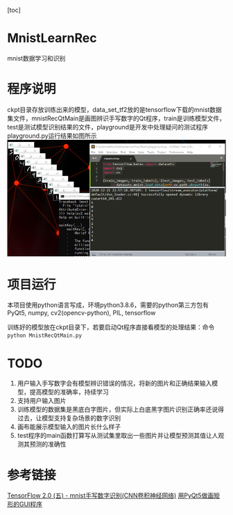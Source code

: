 [toc]

# MnistLearnRec
mnist数据学习和识别

# 程序说明
ckpt目录存放训练出来的模型，data_set_tf2放的是tensorflow下载的mnist数据集文件，mnistRecQtMain是画图辨识手写数字的Qt程序，train是训练模型文件，test是测试模型识别结果的文件，playground是开发中处理疑问的测试程序
playground.py运行结果如图所示
![](img/playgroundResult.png)

# 项目运行
本项目使用python语言写成，环境python3.8.6，需要的python第三方包有PyQt5, numpy, cv2(opencv-python), PIL, tensorflow

训练好的模型放在ckpt目录下，若要启动Qt程序直接看模型的处理结果：命令```python MnistRecQtMain.py```

# TODO
1. 用户输入手写数字会有模型辨识错误的情况，将新的图片和正确结果输入模型，提高模型的准确率，持续学习
2. 支持用户输入图片
3. 训练模型的数据集是黑底白字图片，但实际上白底黑字图片识别正确率还说得过去，让模型支持复杂场景的数字识别
4. 画布能展示模型输入的图片长什么样子
5. test程序的main函数打算写从测试集里取出一些图片并让模型预测其值让人观测其预测的准确性

# 参考链接
[TensorFlow 2.0 (五) - mnist手写数字识别(CNN卷积神经网络)](https://geektutu.com/post/tensorflow2-mnist-cnn.html)
[用PyQt5做画矩形的GUI程序](https://blog.csdn.net/z1314520cz/article/details/82054112)